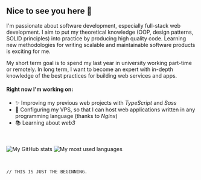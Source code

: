 ## Nice to see you here 👋


I'm passionate about software development, especially full-stack web development. I aim to put my theoretical knowledge (OOP, design patterns, SOLID principles) into practice by producing high quality code. Learning new methodologies for writing scalable and maintainable software products is exciting for me.

My short term goal is to spend my last year in university working part-time or remotely. In long term, I want to become an expert with in-depth knowledge of the best practices for building web services and apps.


#### Right now I'm working on:

- ✨ Improving my previous web projects with *TypeScript* and *Sass*
- 💚 Configuring my VPS, so that I can host web applications written in any programming language (thanks to *Nginx*)
- 📚 Learning about *web3*


<br>


<span><img src="https://github-readme-stats.vercel.app/api?username=osmannyildiz&theme=radical&hide=issues&show_icons=true&include_all_commits=true" alt="My GitHub stats" align="center"></span>
<span><img src="https://github-readme-stats.vercel.app/api/top-langs?username=osmannyildiz&theme=radical&hide=html&layout=compact&langs_count=6&card_width=275" alt="My most used languages" align="center"></span>


<br>


`// THIS IS JUST THE BEGINNING.`

